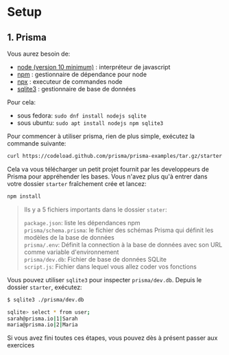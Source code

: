 # Setup

## 1. Prisma

Vous aurez besoin de:
- [node (version 10 minimum)](https://github.com/nodejs/node) : interpréteur de javascript
- [npm](https://www.npmjs.com/) : gestionnaire de dépendance pour node
- [npx](https://www.npmjs.com/package/npx) : executeur de commandes node
- [sqlite3](https://fr.wikipedia.org/wiki/SQLite) : gestionnaire de base de données

Pour cela:
- sous fedora: `sudo dnf install nodejs sqlite`
- sous ubuntu: `sudo apt install nodejs npm sqlite3`

Pour commencer à utiliser prisma, rien de plus simple, exécutez la commande suivante:
```sh
curl https://codeload.github.com/prisma/prisma-examples/tar.gz/starter | tar -xz --strip=2 prisma-examples-starter/javascript/starter
```

Cela va vous télécharger un petit projet fournit par les developpeurs de Prisma pour appréhender les bases. Vous n'avez plus qu'à entrer dans votre dossier `starter` fraîchement crée et lancez:

```sh
npm install
```

> Ils y a 5 fichiers importants dans le dossier `stater`:
>
> `package.json`: liste les dépendances npm  
> `prisma/schema.prisma`: le fichier des schémas Prisma qui définit les modèles de la base de données  
> `prisma/.env`: Définit la connection à la base de données avec son URL comme variable d'environnement  
> `prisma/dev.db`: Fichier de base de données SQLite  
> `script.js`: Fichier dans lequel vous allez coder vos fonctions  

Vous pouvez utiliser `sqlite3` pour inspecter `prisma/dev.db`. Depuis le dossier `starter`, exécutez:
```sh
$ sqlite3 ./prisma/dev.db

sqlite> select * from user;
sarah@prisma.io|1|Sarah
maria@prisma.io|2|Maria
```

Si vous avez fini toutes ces étapes, vous pouvez dès à présent passer aux exercices